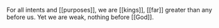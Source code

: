 For all intents and [[purposes]], we are [[kings]], [[far]] greater than any before us. Yet we are weak, nothing before [[God]].